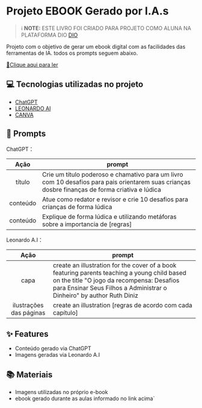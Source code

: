 
# Projeto EBOOK Gerado por I.A.s


 > ℹ️ **NOTE:** ESTE LIVRO FOI CRIADO PARA PROJETO COMO ALUNA NA PLATAFORMA DIO [DIO](https://dio.me)
>
Projeto com o objetivo de gerar um ebook digital com as facilidades das ferramentas de IA. todos os prompts
seguem abaixo.

<a href="https://www.canva.com/design/DAGb5LlR4oc/UN2fXAC1ggJQzx59-hMiBg/view?utm_content=DAGb5LlR4oc&utm_campaign=designshare&utm_medium=link2&utm_source=uniquelinks&utlId=hd38b626d0e" title="View PDF now"> 📕Clique aqui para ler</a>

## 💻 Tecnologias utilizadas no projeto

- [ChatGPT](https://chat.openai.com/) 
- [LEONARDO AI](https://app.leonardo.ai/image-generation)
- [CANVA](https://www.canva.com/)
## 🧠 Prompts


ChatGPT：

|   Ação   | prompt                                                                                                                                                                                                                                                                         |
| :------: | ------------------------------------------------------------------------------------------------------------------------------------------------------------------------------------------------------------------------------------------------------------------------------ |
|  título  | Crie um título poderoso e chamativo para um livro com 10 desafios para pais orientarem suas crianças dosbre finanças de forma criativa e lúdica                                                       |
| conteúdo | Atue como redator e revisor e crie 10 desafios para crianças de forma lúdica |
| conteúdo | Explique de forma lúdica e utilizando metáforas sobre a importancia de [regras]|



Leonardo A.I：

|  Ação  | prompt                                                                                 |
| :----: | -------------------------------------------------------------------------------------- |
| capa |create an illustration for the cover of a book featuring parents teaching a young child based on the title "O jogo da recompensa: Desafios para Ensinar Seus Filhos a Administrar o Dinheiro" by author Ruth Diniz |
| ilustrações das páginas |create an illustration [regras de acordo com cada capítulo] |

## ✨ Features

- Conteúdo gerado via ChatGPT
- Imagens geradas via Leonardo A.I

## 📚 Materiais

- Imagens utilizadas no próprio e-book
- ebook gerado durante as aulas informado no link acima`
